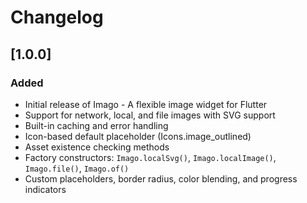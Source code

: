# Changelog

## [1.0.0]

### Added
- Initial release of Imago - A flexible image widget for Flutter
- Support for network, local, and file images with SVG support
- Built-in caching and error handling
- Icon-based default placeholder (Icons.image_outlined)
- Asset existence checking methods
- Factory constructors: `Imago.localSvg()`, `Imago.localImage()`, `Imago.file()`, `Imago.of()`
- Custom placeholders, border radius, color blending, and progress indicators
